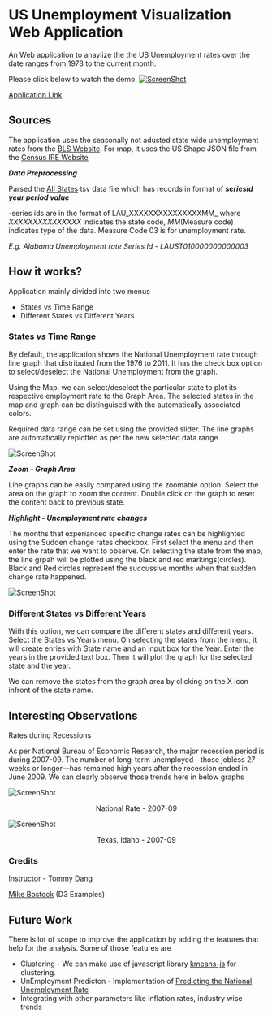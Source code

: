 
# US Unemployment Visualization Web Application
An Web application to anaylize the the US Unemployment rates over the date ranges from 1978 to the current month.


Please click below to watch the demo.
[![ScreenShot](https://github.com/manorepo/CS5331_Visualization_Mano_Project1/blob/master/Video/video_bg.png)](http://myweb.ttu.edu/mkotapat/CS5331/Demo_Video.mp4)

[Application Link](https://manorepo.github.io/UnEmployment_VisualApp.html )

## Sources
The application uses the seasonally not adusted state wide unemployment rates from the [BLS Website](http://www.bls.gov/). For map, it  uses the US Shape JSON file from the [Census IRE Website](http://census.ire.org/)

_**Data Preprocessing**_

Parsed the [All States](http://download.bls.gov/pub/time.series/la/) tsv data file  which has records in format of **_seriesid		year		period		value_**

-series ids are in the format of LAU_XXXXXXXXXXXXXXXMM_ where _XXXXXXXXXXXXXXX_ indicates the state code, _MM_(Measure code) indicates type of the data. Measure Code 03 is for unemployment rate.

_E.g. Alabama Unemployment rate Series Id - LAUST010000000000003_



## How it works?

Application mainly divided into two menus
- States _vs_ Time Range
- Different States _vs_ Different Years

### States _vs_ Time Range

By default, the application shows the National Unemployment rate through line graph that distributed from the 1976 to 2011. It has the check box option to select/deselect the National Unemployment from the graph.

Using the Map, we can select/deselect the particular state to plot its respective employment rate to the Graph Area.
The selected states in the map and graph can be distinguised with the automatically associated colors.

Required data range can be set using the provided slider. The line graphs are automatically replotted as per the new  selected data range.


![ScreenShot](https://github.com/manorepo/CS5331_Visualization_Mano_Project1/blob/master/Images/slider.png)


_**Zoom - Graph Area**_

Line graphs can be easily compared using the zoomable option. Select the area on the graph to zoom the content. Double click on the graph to reset the content back to previous state.

_**Highlight - Unemployment rate changes**_

The months that experianced specific change rates can be highlighted using the Sudden change rates checkbox. First select the menu and then enter the rate that we want to observe. On selecting the state from the map, the line grpah will be plotted using the black and red markings(circles). 
Black and Red circles represent the succussive months when that sudden change rate happened.


![ScreenShot](https://github.com/manorepo/CS5331_Visualization_Mano_Project1/blob/master/Images/Rate%20Changes.png)

### Different States _vs_ Different Years

With this option, we can compare the different states and different years.
Select the States vs Years menu. On selecting the states from the menu, it will create enries with State name and an input box for the Year. Enter the years in the provided text box. Then it will plot the graph for the selected state and the year.

We can remove the states from the graph area by clicking on the X icon infront of the state name.

## Interesting Observations

Rates during Recessions

As per National Bureau of Economic Research, the major recession period is during 2007-09. The number of long-term unemployed—those jobless 27 weeks or longer—has remained high years after the recession ended in June 2009.
We can clearly observe those trends here in below graphs

![ScreenShot](https://github.com/manorepo/CS5331_Visualization_Mano_Project1/blob/master/Images/National%20Rate%20during%202007%20-%2009.png)
<p style="text-align:center">National Rate - 2007-09</p>

![ScreenShot](https://github.com/manorepo/CS5331_Visualization_Mano_Project1/blob/master/Images/Texas%20during%202007%20-%2009.png)
<p style="text-align:center">Texas, Idaho - 2007-09</p>
				


### Credits
Instructor - [Tommy Dang](https://github.com/TuanNhonDang)

[Mike Bostock](http://bl.ocks.org/mbostock) (D3 Examples)

## Future Work

There is lot of scope to improve the application by adding the features that help for the analysis. Some of those features are
- Clustering - We can make use of javascript library [kmeans-js](https://www.npmjs.com/package/kmeans-js) for clustering.
- UnEmployment Predicton - Implementation of [Predicting the National Unemployment Rate](http://www.bls.gov/ore/pdf/cp940140.pdf) 
- Integrating with other parameters like inflation rates, industry wise trends
